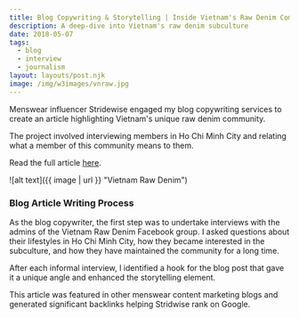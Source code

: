 ```yaml
---
title: Blog Copywriting & Storytelling | Inside Vietnam's Raw Denim Community
description: A deep-dive into Vietnam's raw denim subculture
date: 2018-05-07
tags:
  - blog
  - interview
  - journalism
layout: layouts/post.njk
image: /img/w3images/vnraw.jpg
---
```

Menswear influencer Stridewise engaged my blog copywriting services to create an article highlighting Vietnam's unique raw denim community.

The project involved interviewing members in Ho Chi Minh City and relating what a member of this community means to them.

Read the full article [here](https://stridewise.com/vietnam-raw-denim/).


![alt text]({{ image | url }} "Vietnam Raw Denim")

### Blog Article Writing Process

As the blog copywriter, the first step was to undertake interviews with the admins of the Vietnam Raw Denim Facebook group. I asked questions about their lifestyles in Ho Chi Minh City, how they became interested in the subculture, and how they have maintained the community for a long time.

After each informal interview, I identified a hook for the blog post that gave it a unique angle and enhanced the storytelling element.

This article was featured in other menswear content marketing blogs and generated significant backlinks helping Stridwise rank on Google.
